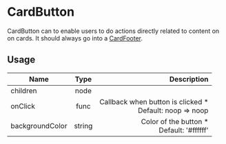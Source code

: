 <!-- 
This is an auto-generated markdown. 
You can change it in "src/molecules/Card/CardButton.js" and run build:docs to update this file.
-->
# CardButton
CardButton can to enable users to do actions directly related to content on
on cards. It should always go into a [CardFooter](CardFooter.md).
## Usage
| Name        | Type           | Description  |
| ----------- |:--------------:| ------------:|
|children|node|
|onClick|func|Callback when button is clicked *<br>Default: noop => noop
|backgroundColor|string|Color of the button *<br>Default: '#ffffff'
